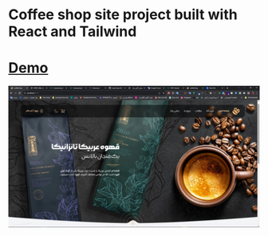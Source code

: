 # Coffee shop site project built with React and Tailwind

# <a href="https://co-shop.netlify.app/">Demo </a>
<img src="https://raw.githubusercontent.com/ramin-kp/coffee-shop/main/public/images/project-demo.png" />
